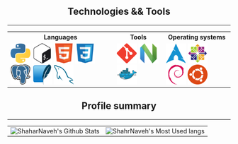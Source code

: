 <h2 align="center">Technologies && Tools</h2>
<hr>
<table style="width:100%">
    <tr>
        <th>Languages</th>
        <th>Tools</th>
        <th>Operating systems</th>
    </tr>
    <tr>
        <td rowspan="8">
            <img heigth="45" width="45" src="https://github.com/ShaharNaveh/ShaharNaveh/blob/main/Images/python-icon.svg"/>
            <img heigth="45" width="45" src="https://github.com/ShaharNaveh/ShaharNaveh/blob/main/Images/gnu_bash-icon.svg"/>
            <img heigth="45" width="45" src="https://github.com/ShaharNaveh/ShaharNaveh/blob/main/Images/w3_html5-icon.svg"/>
            <img heigth="45" width="45" src="https://github.com/ShaharNaveh/ShaharNaveh/blob/main/Images/css.svg"/>
            <img heigth="45" width="45" src="https://github.com/ShaharNaveh/ShaharNaveh/blob/main/Images/postgresql-icon.svg"/>
            <img heigth="45" width="45" src="https://github.com/ShaharNaveh/ShaharNaveh/blob/main/Images/sqlite-icon.svg"/>
            <img heigth="45" width="45" src="https://github.com/ShaharNaveh/ShaharNaveh/blob/main/Images/mysql-icon.svg"/>
        </td>
    </tr>
    <tr>
        <td rowspan="3">
            <img heigth="45" width="45" src="https://github.com/ShaharNaveh/ShaharNaveh/blob/main/Images/git-scm-icon.svg"/>
            <img heigth="45" width="45" src="https://github.com/ShaharNaveh/ShaharNaveh/blob/main/Images/neovimio-icon.svg"/>
            <img heigth="45" width="45" src="https://github.com/ShaharNaveh/ShaharNaveh/blob/main/Images/docker-icon.svg"/>
        </td>
    </tr>
    <tr>
        <td rowspan="4">
            <img heigth="45" width="45" src="https://github.com/ShaharNaveh/ShaharNaveh/blob/main/Images/archlinux-icon.svg"/>
            <img heigth="45" width="45" src="https://github.com/ShaharNaveh/ShaharNaveh/blob/main/Images/centos-icon.svg"/>
            <img heigth="45" width="45" src="https://github.com/ShaharNaveh/ShaharNaveh/blob/main/Images/debian-icon.svg"/>
            <img heigth="45" width="45" src="https://github.com/ShaharNaveh/ShaharNaveh/blob/main/Images/ubuntu-icon.svg"/>
        </td>
    </tr>
</table>


<h2 align="center">Profile summary</h2>
<hr>
<table style="width:100%">
    <tr>
        <td>
            <img alt="ShaharNaveh's Github Stats" src="https://github-readme-stats.vercel.app/api?username=ShaharNaveh&show_icons=true&hide_border=true"/>
        </td>
        <td>
            <img alt="ShahrNaveh's Most Used langs" src="https://github-readme-stats.vercel.app/api/top-langs/?username=ShaharNaveh" />
        </td>
    </tr>
</table>
